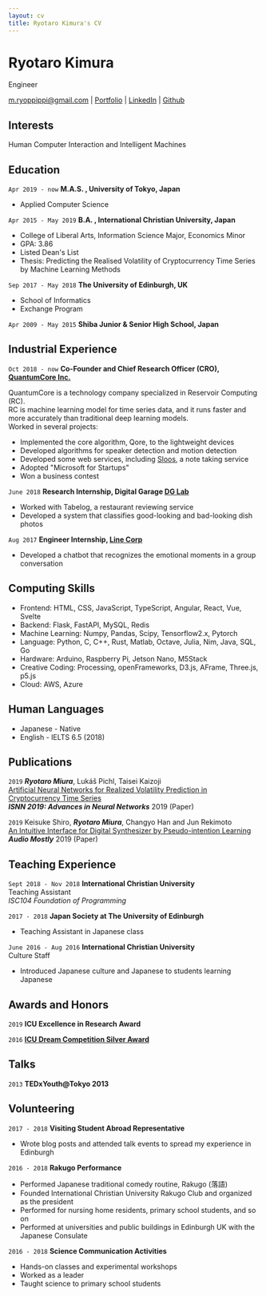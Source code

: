 ```yaml
---
layout: cv
title: Ryotaro Kimura's CV
---
```

# Ryotaro Kimura
Engineer

<div id="webaddress">
<a href="m.ryoppippi@gmail.com">m.ryoppippi@gmail.com</a>
| <a href="https://s.ryoppippi.com/portfolio">Portfolio</a>
| <a href="https://www.linkedin.com/in/ryoppippi/">LinkedIn</a>
| <a href="https://www.github.com/ryoppippi/">Github</a>
</div>

## Interests
Human Computer Interaction and Intelligent Machines

## Education

`Apr 2019 - now`
__M.A.S. , University of Tokyo, Japan__

- Applied Computer Science 

`Apr 2015 - May 2019`
__B.A. ,  International Christian University, Japan__

- College of Liberal Arts, Information Science Major, Economics Minor
- GPA: 3.86
- Listed Dean's List
- Thesis:	Predicting the Realised Volatility of Cryptocurrency Time Series by Machine Learning Methods

`Sep 2017 - May 2018`
__The University of Edinburgh, UK__

- School of Informatics
- Exchange Program

`Apr 2009 - May 2015`
__Shiba Junior & Senior High School, Japan__



## Industrial Experience

`Oct 2018 - now`
__Co-Founder and Chief Research Officer (CRO), [QuantumCore Inc.](https://www.qcore.co.jp/)__

QuantumCore is a technology company specialized in Reservoir Computing (RC).  
RC is machine learning model for time series data, and it runs faster and more accurately than traditional deep learning models.  
Worked in several projects: 

 - Implemented the core algorithm, Qore, to the lightweight devices
 - Developed algorithms for speaker detection and motion detection
 - Developed some web services, including [Sloos](https://prtimes.jp/main/html/rd/p/000000017.000039630.html), a note taking service
 - Adopted "Microsoft for Startups"
 - Won a business contest


`June 2018`
__Research Internship, Digital Garage [DG Lab](https://www.dglab.com/en/)__

- Worked with Tabelog, a restaurant reviewing service
- Developed a system that classifies good-looking and bad-looking dish photos

`Aug 2017`
__Engineer Internship, [Line Corp](https://line.me/en/)__

- Developed a chatbot that recognizes the emotional moments in a group conversation

## Computing Skills
 - Frontend:	HTML, CSS, JavaScript, TypeScript, Angular, React, Vue, Svelte
 - Backend:	Flask, FastAPI, MySQL, Redis
 - Machine Learning:	Numpy, Pandas, Scipy, Tensorflow2.x, Pytorch
 - Language:	Python, C, C++, Rust, Matlab, Octave, Julia, Nim, Java, SQL, Go
 - Hardware: Arduino, Raspberry Pi, Jetson Nano, M5Stack
 - Creative Coding:	Processing, openFrameworks, D3.js, AFrame, Three.js, p5.js
 - Cloud:	AWS, Azure

## Human Languages
 - Japanese	-	Native
 - English	-	IELTS 6.5 (2018)


## Publications
`2019`
***Ryotaro Miura***, Lukáš Pichl, Taisei Kaizoji  
[Artificial Neural Networks for Realized Volatility Prediction in Cryptocurrency Time Series](https://link.springer.com/chapter/10.1007/978-3-030-22796-8_18)  
***ISNN 2019: Advances in Neural Networks*** 2019 (Paper)

`2019`
Keisuke Shiro, ***Ryotaro Miura***, Changyo Han and Jun Rekimoto  
[An Intuitive Interface for Digital Synthesizer by Pseudo-intention Learning](https://dl.acm.org/doi/10.1145/3356590.3356598)  
***Audio Mostly*** 2019 (Paper)

## Teaching Experience
`Sept 2018 - Nov 2018`
__International Christian University__  
Teaching Assistant  
*ISC104 Foundation of Programming*

`2017 - 2018`
__Japan Society at The University of Edinburgh__
- Teaching Assistant in Japanese class

`June 2016 - Aug 2016`
__International Christian University__  
Culture Staff  
- Introduced Japanese culture and Japanese to students learning Japanese

## Awards and Honors

`2019`
__ICU Excellence in Research Award__


`2016`
__[ICU Dream Competition Silver Award](https://www.icualumni.com/news/4548)__


## Talks
`2013`
__TEDxYouth@Tokyo 2013__


## Volunteering
`2017 - 2018`
__Visiting Student Abroad Representative__
- Wrote blog posts and attended talk events to spread my experience in Edinburgh

`2016 - 2018`
__Rakugo Performance__  
- Performed Japanese traditional comedy routine, Rakugo (落語)
- Founded International Christian University Rakugo Club and organized as the president
- Performed for nursing home residents, primary school students, and so on
- Performed at universities and public buildings in Edinburgh UK with the Japanese Consulate

`2016 - 2018`
__Science Communication Activities__
- Hands-on classes and experimental workshops 
- Worked as a leader
- Taught science to primary school students


<!-- ### Footer

Last updated: May 2013 -->


